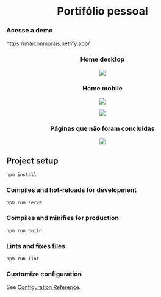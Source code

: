 <h1 align="center">Portifólio pessoal</h1>

<h3> Acesse a demo </h3>
<p> https://maiconmorais.netlify.app/ </p>

<h3 align="center"> Home desktop </h3>
<p align="center"> <img src="https://i.pinimg.com/564x/b2/a2/71/b2a2713b57ee96877829e3c4f428a518.jpg" /></p>

<h3 align="center"> Home mobile </h3>
<p align="center"> <img src="https://i.pinimg.com/564x/66/98/01/66980143bd422939be4f5279c0565284.jpg" /></p>
<p align="center"> <img src="https://i.pinimg.com/564x/24/4d/16/244d1610baa733f3f619fd459dcb7b3c.jpg" /></p>

<h3 align="center"> Páginas que não foram concluidas </h3>
<p align="center"> <img src="https://i.ibb.co/M2M4bkN/BUILDING.png" /> </p>

## Project setup
```
npm install
```

### Compiles and hot-reloads for development
```
npm run serve
```

### Compiles and minifies for production
```
npm run build
```

### Lints and fixes files
```
npm run lint
```

### Customize configuration
See [Configuration Reference](https://cli.vuejs.org/config/).
